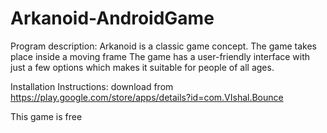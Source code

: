 Arkanoid-AndroidGame
====================


Program description:
Arkanoid is a classic game concept. The game takes place inside a moving frame
The game has a user-friendly interface with just a few options which makes it suitable for people of all ages. 

Installation Instructions:
 download from https://play.google.com/store/apps/details?id=com.VIshal.Bounce

This game is free 
